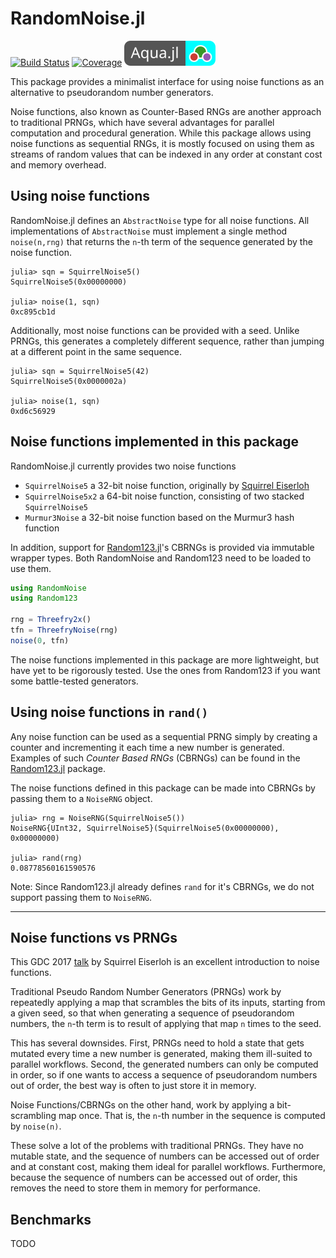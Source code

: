 # RandomNoise.jl

[![Build Status](https://github.com/csimal/RandomNoise.jl/actions/workflows/CI.yml/badge.svg?branch=main)](https://github.com/csimal/RandomNoise.jl/actions/workflows/CI.yml?query=branch%3Amain)
[![Coverage](https://codecov.io/gh/csimal/RandomNoise.jl/branch/main/graph/badge.svg)](https://codecov.io/gh/csimal/RandomNoise.jl)
[![Aqua QA](https://raw.githubusercontent.com/JuliaTesting/Aqua.jl/master/badge.svg)](https://github.com/JuliaTesting/Aqua.jl)

This package provides a minimalist interface for using noise functions as an alternative to pseudorandom number generators.

Noise functions, also known as Counter-Based RNGs are another approach to traditional PRNGs, which have several advantages for parallel computation and procedural generation. While this package allows using noise functions as sequential RNGs, it is mostly focused on using them as streams of random values that can be indexed in any order at constant cost and memory overhead.

## Using noise functions
RandomNoise.jl defines an `AbstractNoise` type for all noise functions. All implementations of `AbstractNoise` must implement a single method `noise(n,rng)` that returns the `n`-th term of the sequence generated by the noise function.

```julia-repl
julia> sqn = SquirrelNoise5()
SquirrelNoise5(0x00000000)

julia> noise(1, sqn)
0xc895cb1d
```
Additionally, most noise functions can be provided with a seed. Unlike PRNGs, this generates a completely different sequence, rather than jumping at a different point in the same sequence.
```julia-repl
julia> sqn = SquirrelNoise5(42)
SquirrelNoise5(0x0000002a)

julia> noise(1, sqn)
0xd6c56929
```

## Noise functions implemented in this package
RandomNoise.jl currently provides two noise functions
* `SquirrelNoise5` a 32-bit noise function, originally by [Squirrel Eiserloh](https://pastebin.com/dVZcMJJQ)
* `SquirrelNoise5x2` a 64-bit noise function, consisting of two stacked `SquirrelNoise5`
* `Murmur3Noise` a 32-bit noise function based on the Murmur3 hash function

In addition, support for [Random123.jl](https://github.com/JuliaRandom/Random123.jl)'s CBRNGs is provided via immutable wrapper types. Both RandomNoise and Random123 need to be loaded to use them.

```julia
using RandomNoise
using Random123

rng = Threefry2x()
tfn = ThreefryNoise(rng)
noise(0, tfn)
```
The noise functions implemented in this package are more lightweight, but have yet to be rigorously tested. Use the ones from Random123 if you want some battle-tested generators.

## Using noise functions in `rand()`
Any noise function can be used as a sequential PRNG simply by creating a counter and incrementing it each time a new number is generated. Examples of such *Counter Based RNGs* (CBRNGs) can be found in the [Random123.jl](https://github.com/JuliaRandom/Random123.jl) package.

The noise functions defined in this package can be made into CBRNGs by passing them to a `NoiseRNG` object.
```julia-repl
julia> rng = NoiseRNG(SquirrelNoise5())
NoiseRNG{UInt32, SquirrelNoise5}(SquirrelNoise5(0x00000000), 0x00000000)

julia> rand(rng)
0.08778560161590576
```
Note: Since Random123.jl already defines `rand` for it's CBRNGs, we do not support passing them to `NoiseRNG`.

---
## Noise functions vs PRNGs

This GDC 2017 [talk](https://www.youtube.com/watch?v=LWFzPP8ZbdU) by Squirrel Eiserloh is an excellent introduction to noise functions.

Traditional Pseudo Random Number Generators (PRNGs) work by repeatedly applying a map that scrambles the bits of its inputs, starting from a given seed, so that when generating a sequence of pseudorandom numbers, the `n`-th term is to result of applying that map `n` times to the seed.

This has several downsides. First, PRNGs need to hold a state that gets mutated every time a new number is generated, making them ill-suited to parallel workflows. Second, the generated numbers can only be computed in order, so if one wants to access a sequence of pseudorandom numbers out of order, the best way is often to just store it in memory.

Noise Functions/CBRNGs on the other hand, work by applying a bit-scrambling map once. That is, the `n`-th number in the sequence is computed by `noise(n)`.

These solve a lot of the problems with traditional PRNGs. They have no mutable state, and the sequence of numbers can be accessed out of order and at constant cost, making them ideal for parallel workflows. Furthermore, because the sequence of numbers can be accessed out of order, this removes the need to store them in memory for performance.


## Benchmarks
TODO